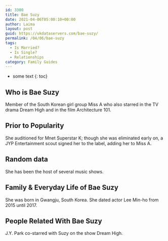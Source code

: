 ```yaml
---
id: 3300
title: Bae Suzy
date: 2021-04-06T05:00:10+00:00
author: Laima
layout: post
guid: https://ukdataservers.com/bae-suzy/
permalink: /04/06/bae-suzy
tags:
  - Is Married?
  - Is Single?
  - Relationships
category: Family Guides
---
```


* some text
{: toc}


## Who is Bae Suzy
                  
                  
                  
Member of the South Korean girl group Miss A who also starred in the TV drama Dream High and in the film Architecture 101.
                  
              
            
              
            
                
                
                
## Prior to Popularity
                  
                  
                  
She auditioned for Mnet Superstar K; though she was eliminated early on, a JYP Entertainment scout signed her to the label, adding her to Miss A.
                  
              
            
              
            
                
                
                
## Random data
                  
                  
                  
She has been the host of several music shows.
                  
              
            
              
            
                
                
                
## Family & Everyday Life of Bae Suzy
                  
                  
                  
She was born in Gwangju, South Korea. She dated actor Lee Min-ho from 2015 until 2017.
                  
              
            
              
            
                
                
                
## People Related With Bae Suzy
                  
                  
                  
J.Y. Park co-starred with Suzy on the show Dream High.
                  
              
            
              
            
                
              
            
              
              
            
            
              
            
          
          
          